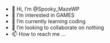 - 👋 Hi, I’m @Spooky_MazeWP
- 👀 I’m interested in GAMES
- 🌱 I’m currently learning coding
- 💞️ I’m looking to collaborate on nothing
- 📫 How to reach me ...

<!---
RiderGG/RiderGG is a ✨ special ✨ repository because its `README.md` (this file) appears on your GitHub profile.
You can click the Preview link to take a look at your changes.
--->
